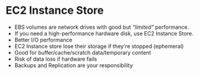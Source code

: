 # EC2 Instance Store 

- EBS volumes are network drives with good but *"limited"* performance.
- If you need a high-performance  hardware disk, use EC2 Instance Store.
- Better I/O performance 
- EC2 Instance store lose their storage if they're stopped (ephemeral)
- Good for buffer/cache/scratch data/temporary content
- Risk of data loss if hardware fails 
- Backups and Replication are your responsibility

